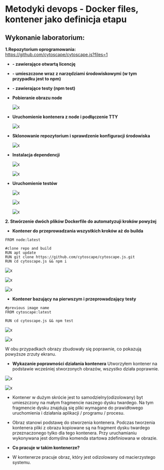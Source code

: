 # Metodyki devops - Docker files, kontener jako definicja etapu

## Wykonanie laboratorium:


**1.Repozytorium oprogramowania:**
https://github.com/cytoscape/cytoscape.js?files=1

   * **- zawierające otwartą licencję**
   * **- umieszczone wraz z narzędziami środowiskowymi (w tym przypadku jest to npm)**
   * **- zawierające testy (npm test)**

* **Pobieranie obrazu node**
       
  ![x](./node_pull.png) 

* **Uruchomienie kontenera z node i podłączenie TTY**

  ![x](./tty.png) 

* **Sklonowanie repozytorium i sprawdzenie konfiguracji środowiska**

  ![x](./clone_repo.png) 

* **Instalacja dependencji**

  ![x](./dependency1.png) 

  ![x](./dependency2.png)

* **Uruchomienie testów**

  ![x](./tests1.png)

  ![x](./tests2.png) 

  ![x](./tests3.png) 

**2. Stwórzenie dwóch plików Dockerfile do automatyzuji kroków powyżej**
  
* **Kontener do przeprowadzania wszystkich kroków aż do builda**

```
FROM node:latest

#clone repo and build
RUN apt update
RUN git clone https://github.com/cytoscape/cytoscape.js.git
RUN cd cytoscape.js && npm i
```

  ![x](./dockerfile_build1.png)

  ![x](./docker_build2.png.png) 

  ![x](./dockerimages1.png) 
  
* **Kontener bazujący na pierwszym i przeprowadzający testy**

```
#previous image name
FROM cytoscape:latest

RUN cd cytoscape.js && npm test
```

 ![x](./dockerfile_test1.png)

 ![x](./dockerfile_test2.png)

W obu przypadkach obrazy zbudowały się poprawnie, co pokazują powyższe zrzuty ekranu.

* **Wykazanie poprawności działania kontenera**
Utworzyłem kontener na podstawie wcześniej stworzonych obrazów, wszystko działa poprawnie.

 ![x](./container.png)

 ![x](./container2.png)

 * Kontener w dużym skrócie jest to samodzielny(odizolowany) byt umieszczony na małym fragmencie naszego dysku twardego. Na tym fragmencie dysku znajdują się pliki wymagane do prawidłowego uruchomienia i działania aplikacji / programu / procesu.

 * Obraz stanowi podstawę do stworzenia kontenera. Podczas tworzenia kontenera pliki z obrazu kopiowane są na fragment dysku twardego przeznaczonego tylko dla tego kontenera. Przy uruchamianiu wykonywana jest domyślna komenda startowa zdefiniowana w obrazie. 

* **Co pracuje w takim kontenerze?**
- W kontenerze pracuje obraz, który jest odizolowany od macierzystego systemu.

